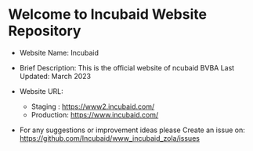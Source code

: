 # Welcome to Incubaid Website Repository

- Website Name: Incubaid
- Brief Description: This is the official website of ncubaid BVBA
Last Updated: March 2023

- Website URL:
  - Staging : https://www2.incubaid.com/
  - Production: https://www.incubaid.com/

- For any suggestions or improvement ideas please 
Create an issue on: https://github.com/Incubaid/www_incubaid_zola/issues





